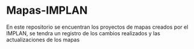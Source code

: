 # Mapas-IMPLAN
En este repositorio se encuentran los proyectos de mapas creados por el IMPLAN, se tendra un registro de los cambios realizados y las actualizaciones de los mapas 

